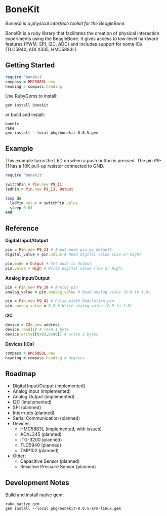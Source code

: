 # BoneKit

_BoneKit is a physical interface toolkit for the BeagleBone._

BoneKit is a ruby library that facilitates the creation of physical interaction experiments using the BeagleBone. It gives access to low-level hardware features (PWM, SPI, I2C, ADC) and includes support for some ICs (TLC5940, ADLX335, HMC5883L).

## Getting Started

```ruby
require 'bonekit'
compass = HMC5883L.new
heading = compass.heading
```

Use RubyGems to install:

```
gem install bonekit
```

or build and install:

```
bundle
rake
gem install --local pkg/bonekit-0.0.5.gem
```

## Example

This example turns the LED on when a push button is pressed. The pin _P9-11_ has a 10K pull-up resistor connected to GND. 

```ruby
require 'bonekit'

switchPin = Pin.new P9_11
ledPin = Pin.new P9_13, Output

loop do
  ledPin.value = switchPin.value 
  sleep 0.01
end
```

## Reference

__Digital Input/Output__

```ruby
pin = Pin.new P9_11 # Input mode pin by default
digital_value = pin.value # Read digital value (Low or High)

pin.mode = Output # Set mode to Output
pin.value = High # Write digital value (low or High)
```

__Analog Input/Output__

```ruby
pin = Pin.new P9_39 # Analog pin
analog_value = pin.analog_value # Read analog value (0.0 to 1.0)
```

```ruby
pin = Pin.new P9_42 # Pulse-Width Modulation pin
pin.analog_value = 0.3 # Write analog value (0.0 to 1.0)
```
__I2C__

```ruby
device = I2c.new address
device.read(1) # read 1 byte
device.write([0x03,0x00]) # write 2 bytes
```

__Devices (ICs)__

```ruby
compass = HMC5883L.new
heading = compass.heading # degrees
```

## Roadmap

* Digital Input/Output (implemented)
* Analog Input (implemented)
* Analog Output (implemented)
* I2C (implemented)
* SPI (planned)
* Interrupts (planned)
* Serial Communication (planned)
* Devices:
  * HMC5883L (implemented, with issues)
  * ADXL345 (planned)
  * ITG-3200 (planned) 
  * TLC5940 (planned)
  * TMP102 (planned)
* Other:
  * Capacitive Sensor (planned)
  * Resistive Pressure Sensor (planned) 

## Development Notes

Build and install native gem:

```
rake native gem
gem install --local pkg/bonekit-0.0.5-arm-linux.gem
```  